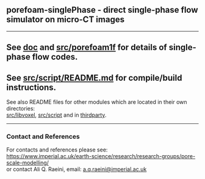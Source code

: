 
## porefoam-singlePhase - direct single-phase flow simulator on micro-CT images
 ----------------------------------------------------------------    
 
## See [doc](doc) and [src/porefoam1f](src/porefoam1f) for details of single-phase flow codes.

## See [src/script/README.md](src/script/README.md) for compile/build instructions.

See also README files for other modules which are located in their own directories:    
[src/libvoxel](src/libvoxel), [src/script](src/script) and in [thirdparty](thirdparty).


 ----------------------------------------------------------------


### Contact and References ###

For contacts and references please see:    
https://www.imperial.ac.uk/earth-science/research/research-groups/pore-scale-modelling/    
or contact Ali Q. Raeini, email: a.q.raeini@imperial.ac.uk

